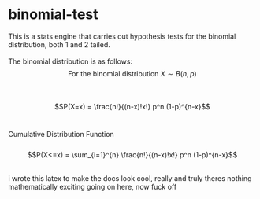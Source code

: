 # binomial-test

This is a stats engine that carries out hypothesis tests for the binomial distribution, both 1 and 2 tailed.
<br />
<br />
The binomial distribution is as follows:
<br />
$$\text{For the binomial distribution } X \sim B(n,p)$$
<br />
<br />
$$P(X=x) = \frac{n!}{(n-x)!x!} p^n (1-p)^{n-x}$$
<br />

Cumulative Distribution Function
<br />
<br />
$$P(X<=x) = \sum_{i=1}^{n} \frac{n!}{(n-x)!x!} p^n (1-p)^{n-x}$$

<br />
i wrote this latex to make the docs look cool, really and truly theres nothing mathematically exciting going on here, now fuck off
